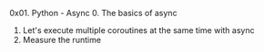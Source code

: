 0x01. Python - Async
0. The basics of async
1. Let's execute multiple coroutines at the same time with async
2. Measure the runtime
